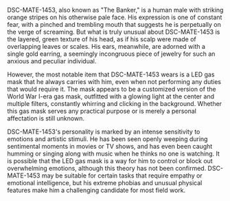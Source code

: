 DSC-MATE-1453, also known as "The Banker," is a human male with striking orange stripes on his otherwise pale face. His expression is one of constant fear, with a pinched and trembling mouth that suggests he is perpetually on the verge of screaming. But what is truly unusual about DSC-MATE-1453 is the layered, green texture of his head, as if his scalp were made of overlapping leaves or scales. His ears, meanwhile, are adorned with a single gold earring, a seemingly incongruous piece of jewelry for such an anxious and peculiar individual. 

However, the most notable item that DSC-MATE-1453 wears is a LED gas mask that he always carries with him, even when not performing any duties that would require it. The mask appears to be a customized version of the World War I-era gas mask, outfitted with a glowing light at the center and multiple filters, constantly whirring and clicking in the background. Whether this gas mask serves any practical purpose or is merely a personal affectation is still unknown. 

DSC-MATE-1453's personality is marked by an intense sensitivity to emotions and artistic stimuli. He has been seen openly weeping during sentimental moments in movies or TV shows, and has even been caught humming or singing along with music when he thinks no one is watching. It is possible that the LED gas mask is a way for him to control or block out overwhelming emotions, although this theory has not been confirmed. DSC-MATE-1453 may be suitable for certain tasks that require empathy or emotional intelligence, but his extreme phobias and unusual physical features make him a challenging candidate for most field work.